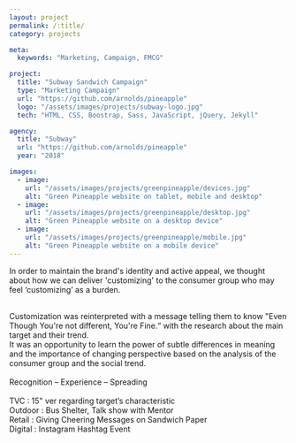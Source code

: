 ```yaml
---
layout: project
permalink: /:title/
category: projects

meta:
  keywords: "Marketing, Campaign, FMCG"

project:
  title: "Subway Sandwich Campaign"
  type: "Marketing Campaign"
  url: "https://github.com/arnolds/pineapple"
  logo: "/assets/images/projects/subway-logo.jpg"
  tech: "HTML, CSS, Boostrap, Sass, JavaScript, jQuery, Jekyll"

agency:
  title: "Subway"
  url: "https://github.com/arnolds/pineapple"
  year: "2018"

images:
  - image:
    url: "/assets/images/projects/greenpineapple/devices.jpg"
    alt: "Green Pineapple website on tablet, mobile and desktop"
  - image:
    url: "/assets/images/projects/greenpineapple/desktop.jpg"
    alt: "Green Pineapple website on a desktop device"
  - image:
    url: "/assets/images/projects/greenpineapple/mobile.jpg"
    alt: "Green Pineapple website on a mobile device"
---
```

<p>In order to maintain the brand's identity and active appeal, we thought about how we can deliver 'customizing' to the consumer group who may feel ‘customizing’ as a burden. 
</p><br>Customization was reinterpreted with a message telling them to know "Even Though You're not different, You're Fine.“ with the research about the main target and their trend.
<br>It was an opportunity to learn the power of subtle differences in meaning and the importance of changing perspective based on the analysis of the consumer group and the social trend. 
<br><br>Recognition – Experience – Spreading 
<br><br>
TVC  : 15" ver regarding target’s characteristic
<br>Outdoor : Bus Shelter, Talk show with Mentor  
<br>Retail :  Giving Cheering Messages on Sandwich Paper
<br>Digital :  Instagram Hashtag Event 

